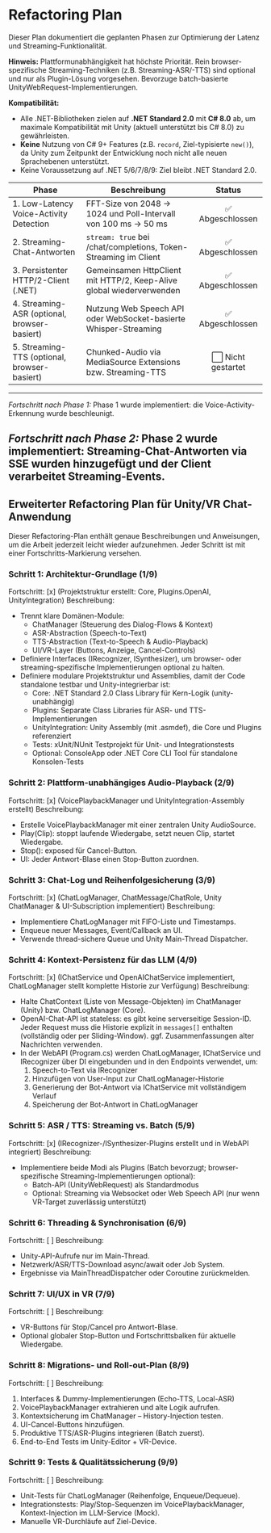 <!--
  Refactoring Plan für Voice Chat Assistant
  Jede Phase enthält eine Statusmarkierung.
-->
# Refactoring Plan

Dieser Plan dokumentiert die geplanten Phasen zur Optimierung der Latenz und Streaming-Funktionalität.

**Hinweis:** Plattformunabhängigkeit hat höchste Priorität. Rein browser-spezifische Streaming-Techniken (z.B. Streaming-ASR/-TTS) sind optional und nur als Plugin-Lösung vorgesehen. Bevorzuge batch-basierte UnityWebRequest-Implementierungen.

**Kompatibilität:**
- Alle .NET-Bibliotheken zielen auf **.NET Standard 2.0** mit **C# 8.0** ab, um maximale Kompatibilität mit Unity (aktuell unterstützt bis C# 8.0) zu gewährleisten.
- **Keine** Nutzung von C# 9+ Features (z.B. `record`, Ziel-typisierte `new()`), da Unity zum Zeitpunkt der Entwicklung noch nicht alle neuen Sprachebenen unterstützt.
- Keine Voraussetzung auf .NET 5/6/7/8/9: Ziel bleibt .NET Standard 2.0.

| Phase | Beschreibung | Status |
|-------|--------------|:-----:|
| 1. Low-Latency Voice-Activity Detection    | FFT-Size von 2048 → 1024 und Poll-Intervall von 100 ms → 50 ms | ✅ Abgeschlossen |
| 2. Streaming-Chat-Antworten                | `stream: true` bei /chat/completions, Token-Streaming im Client      | ✅ Abgeschlossen |
| 3. Persistenter HTTP/2-Client (.NET)       | Gemeinsamen HttpClient mit HTTP/2, Keep-Alive global wiederverwenden | ✅ Abgeschlossen |
| 4. Streaming-ASR (optional, browser-basiert) | Nutzung Web Speech API oder WebSocket-basierte Whisper-Streaming    | ✅ Abgeschlossen |
| 5. Streaming-TTS (optional, browser-basiert) | Chunked-Audio via MediaSource Extensions bzw. Streaming-TTS         | ⬜ Nicht gestartet |

---

*Fortschritt nach Phase 1:*
Phase 1 wurde implementiert: die Voice-Activity-Erkennung wurde beschleunigt.

*Fortschritt nach Phase 2:*
Phase 2 wurde implementiert: Streaming-Chat-Antworten via SSE wurden hinzugefügt und der Client verarbeitet Streaming-Events.
---
## Erweiterter Refactoring Plan für Unity/VR Chat-Anwendung

Dieser Refactoring-Plan enthält genaue Beschreibungen und Anweisungen, um die Arbeit jederzeit leicht wieder aufzunehmen. Jeder Schritt ist mit einer Fortschritts-Markierung versehen.

### Schritt 1: Architektur-Grundlage (1/9)
Fortschritt: [x] (Projektstruktur erstellt: Core, Plugins.OpenAI, UnityIntegration)
Beschreibung:
- Trennt klare Domänen-Module:
  - ChatManager (Steuerung des Dialog-Flows & Kontext)
  - ASR-Abstraction (Speech-to-Text)
  - TTS-Abstraction (Text-to-Speech & Audio-Playback)
  - UI/VR-Layer (Buttons, Anzeige, Cancel-Controls)
- Definiere Interfaces (IRecognizer, ISynthesizer), um browser- oder streaming-spezifische Implementierungen optional zu halten.
- Definiere modulare Projektstruktur und Assemblies, damit der Code standalone testbar und Unity-integrierbar ist:
  - Core: .NET Standard 2.0 Class Library für Kern-Logik (unity-unabhängig)
  - Plugins: Separate Class Libraries für ASR- und TTS-Implementierungen
  - UnityIntegration: Unity Assembly (mit .asmdef), die Core und Plugins referenziert
  - Tests: xUnit/NUnit Testprojekt für Unit- und Integrationstests
  - Optional: ConsoleApp oder .NET Core CLI Tool für standalone Konsolen-Tests

### Schritt 2: Plattform-unabhängiges Audio-Playback (2/9)
Fortschritt: [x] (VoicePlaybackManager und UnityIntegration-Assembly erstellt)
Beschreibung:
- Erstelle VoicePlaybackManager mit einer zentralen Unity AudioSource.
- Play(Clip): stoppt laufende Wiedergabe, setzt neuen Clip, startet Wiedergabe.
- Stop(): exposed für Cancel-Button.
- UI: Jeder Antwort-Blase einen Stop-Button zuordnen.

### Schritt 3: Chat-Log und Reihenfolgesicherung (3/9)
Fortschritt: [x] (ChatLogManager, ChatMessage/ChatRole, Unity ChatManager & UI-Subscription implementiert)
Beschreibung:
- Implementiere ChatLogManager mit FIFO-Liste und Timestamps.
- Enqueue neuer Messages, Event/Callback an UI.
- Verwende thread-sichere Queue und Unity Main-Thread Dispatcher.

### Schritt 4: Kontext-Persistenz für das LLM (4/9)
Fortschritt: [x] (IChatService und OpenAIChatService implementiert, ChatLogManager stellt komplette Historie zur Verfügung)
Beschreibung:
- Halte ChatContext (Liste von Message-Objekten) im ChatManager (Unity) bzw. ChatLogManager (Core).
- OpenAI-Chat-API ist stateless: es gibt keine serverseitige Session-ID. Jeder Request muss die Historie explizit in `messages[]` enthalten (vollständig oder per Sliding-Window). ggf. Zusammenfassungen alter Nachrichten verwenden.
- In der WebAPI (Program.cs) werden ChatLogManager, IChatService und IRecognizer über DI eingebunden und in den Endpoints verwendet, um:
  1. Speech-to-Text via IRecognizer
  2. Hinzufügen von User-Input zur ChatLogManager-Historie
  3. Generierung der Bot-Antwort via IChatService mit vollständigem Verlauf
  4. Speicherung der Bot-Antwort in ChatLogManager

### Schritt 5: ASR / TTS: Streaming vs. Batch (5/9)
Fortschritt: [x] (IRecognizer-/ISynthesizer-Plugins erstellt und in WebAPI integriert)
Beschreibung:
- Implementiere beide Modi als Plugins (Batch bevorzugt; browser-spezifische Streaming-Implementierungen optional):
  - Batch-API (UnityWebRequest) als Standardmodus
  - Optional: Streaming via Websocket oder Web Speech API (nur wenn VR-Target zuverlässig unterstützt)

### Schritt 6: Threading & Synchronisation (6/9)
Fortschritt: [ ]
Beschreibung:
- Unity-API-Aufrufe nur im Main-Thread.
- Netzwerk/ASR/TTS-Download async/await oder Job System.
- Ergebnisse via MainThreadDispatcher oder Coroutine zurückmelden.

### Schritt 7: UI/UX in VR (7/9)
Fortschritt: [ ]
Beschreibung:
- VR-Buttons für Stop/Cancel pro Antwort-Blase.
- Optional globaler Stop-Button und Fortschrittsbalken für aktuelle Wiedergabe.

### Schritt 8: Migrations- und Roll-out-Plan (8/9)
Fortschritt: [ ]
Beschreibung:
1. Interfaces & Dummy-Implementierungen (Echo-TTS, Local-ASR)
2. VoicePlaybackManager extrahieren und alte Logik aufrufen.
3. Kontextsicherung im ChatManager – History-Injection testen.
4. UI-Cancel-Buttons hinzufügen.
5. Produktive TTS/ASR-Plugins integrieren (Batch zuerst).
6. End-to-End Tests im Unity-Editor + VR-Device.

### Schritt 9: Tests & Qualitätssicherung (9/9)
Fortschritt: [ ]
Beschreibung:
- Unit-Tests für ChatLogManager (Reihenfolge, Enqueue/Dequeue).
- Integrationstests: Play/Stop-Sequenzen im VoicePlaybackManager, Kontext-Injection im LLM-Service (Mock).
- Manuelle VR-Durchläufe auf Ziel-Device.